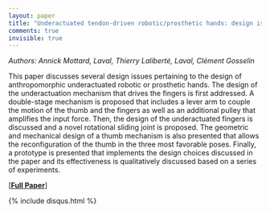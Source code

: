```yaml
---
layout: paper
title: "Underactuated tendon-driven robotic/prosthetic hands: design issues"
comments: true
invisible: true
---
```


<p class="text-left"><i>Authors: Annick Mottard, Laval, Thierry Lalibert&#233;, Laval, Cl&#233;ment Gosselin</i></p>

This paper discusses several design issues pertaining to the design of anthropomorphic underactuated robotic or prosthetic hands. The design of the underactuation mechanism that drives the fingers is first addressed. A double-stage mechanism is proposed that includes a lever arm to couple the motion of the thumb and the fingers as well as an additional pulley that amplifies the input force. Then, the design of the underactuated fingers is discussed and a novel rotational sliding joint is proposed. The geometric and mechanical design of a thumb mechanism is also presented that allows the reconfiguration of the thumb in the three most favorable poses. Finally, a prototype is presented that implements the design choices discussed in the paper and its effectiveness is qualitatively discussed based on a series of experiments. 

[<b><a href="https://storage.googleapis.com/rss2017-papers/72.pdf">Full Paper</a></b>]

{% include disqus.html %}